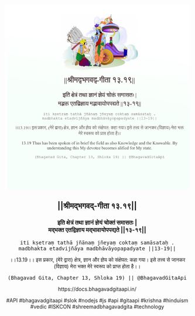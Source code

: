<img src="../../asset/BG_13_19.png"/>
<center><h2>||श्रीमद्‍भगवद्‍-गीता १३.१९||</h2>
<h3>इति क्षेत्रं तथा ज्ञानं ज्ञेयं चोक्तं समासतः |<br/>मद्भक्त एतद्विज्ञाय मद्भावायोपपद्यते ||१३-१९||</h3>
<pre>iti kṣetraṃ tathā jñānaṃ jñeyaṃ coktaṃ samāsataḥ .<br/>madbhakta etadvijñāya madbhāvāyopapadyate ||13-19||</pre>
<p>।।13.19।। इस प्रकार, (मेरे द्वारा) क्षेत्र, ज्ञान और ज्ञेय को संक्षेपत: कहा गया। इसे तत्त्व से जानकर (विज्ञाय) मेरा भक्त मेरे स्वरूप को प्राप्त होता है।।</p>
<pre>(Bhagavad Gita, Chapter 13, Shloka 19) || @BhagavadGitaApi</pre><p>https://docs.bhagavadgitaapi.in/</p><p>#API #bhagavadgitaapi #slok #nodejs #js #api #gitaapi #krishna #hinduism #vedic #ISKCON #shreemadbhagavadgita #technology</p></center>